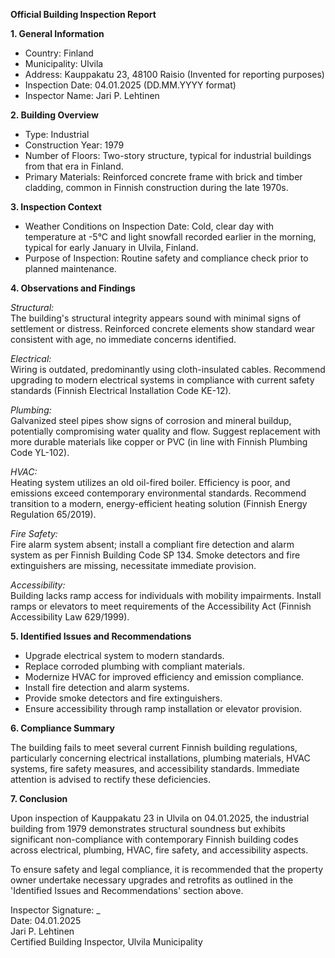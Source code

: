 **Official Building Inspection Report**

**1. General Information**

- Country: Finland
- Municipality: Ulvila
- Address: Kauppakatu 23, 48100 Raisio (Invented for reporting purposes)
- Inspection Date: 04.01.2025 (DD.MM.YYYY format)
- Inspector Name: Jari P. Lehtinen

**2. Building Overview**

- Type: Industrial
- Construction Year: 1979
- Number of Floors: Two-story structure, typical for industrial buildings from that era in Finland.
- Primary Materials: Reinforced concrete frame with brick and timber cladding, common in Finnish construction during the late 1970s.

**3. Inspection Context**

- Weather Conditions on Inspection Date: Cold, clear day with temperature at -5°C and light snowfall recorded earlier in the morning, typical for early January in Ulvila, Finland.
- Purpose of Inspection: Routine safety and compliance check prior to planned maintenance.

**4. Observations and Findings**

*Structural:*  
The building's structural integrity appears sound with minimal signs of settlement or distress. Reinforced concrete elements show standard wear consistent with age, no immediate concerns identified.

*Electrical:*  
Wiring is outdated, predominantly using cloth-insulated cables. Recommend upgrading to modern electrical systems in compliance with current safety standards (Finnish Electrical Installation Code KE-12).

*Plumbing:*  
Galvanized steel pipes show signs of corrosion and mineral buildup, potentially compromising water quality and flow. Suggest replacement with more durable materials like copper or PVC (in line with Finnish Plumbing Code YL-102).

*HVAC:*  
Heating system utilizes an old oil-fired boiler. Efficiency is poor, and emissions exceed contemporary environmental standards. Recommend transition to a modern, energy-efficient heating solution (Finnish Energy Regulation 65/2019).

*Fire Safety:*  
Fire alarm system absent; install a compliant fire detection and alarm system as per Finnish Building Code SP 134. Smoke detectors and fire extinguishers are missing, necessitate immediate provision.

*Accessibility:*  
Building lacks ramp access for individuals with mobility impairments. Install ramps or elevators to meet requirements of the Accessibility Act (Finnish Accessibility Law 629/1999).

**5. Identified Issues and Recommendations**

- Upgrade electrical system to modern standards.
- Replace corroded plumbing with compliant materials.
- Modernize HVAC for improved efficiency and emission compliance.
- Install fire detection and alarm systems.
- Provide smoke detectors and fire extinguishers.
- Ensure accessibility through ramp installation or elevator provision.

**6. Compliance Summary**

The building fails to meet several current Finnish building regulations, particularly concerning electrical installations, plumbing materials, HVAC systems, fire safety measures, and accessibility standards. Immediate attention is advised to rectify these deficiencies.

**7. Conclusion**

Upon inspection of Kauppakatu 23 in Ulvila on 04.01.2025, the industrial building from 1979 demonstrates structural soundness but exhibits significant non-compliance with contemporary Finnish building codes across electrical, plumbing, HVAC, fire safety, and accessibility aspects. 

To ensure safety and legal compliance, it is recommended that the property owner undertake necessary upgrades and retrofits as outlined in the 'Identified Issues and Recommendations' section above.

Inspector Signature: _  
Date: 04.01.2025  
Jari P. Lehtinen  
Certified Building Inspector, Ulvila Municipality